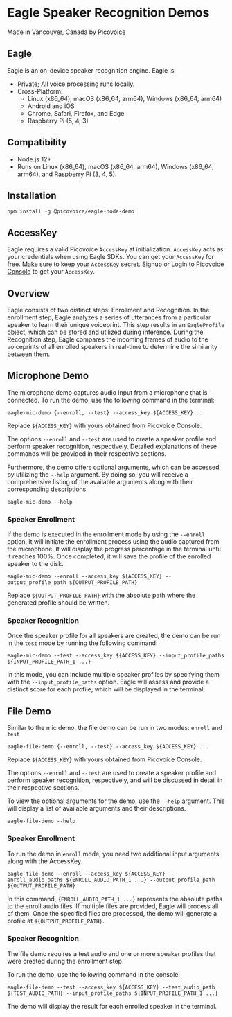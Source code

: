 # Eagle Speaker Recognition Demos

Made in Vancouver, Canada by [Picovoice](https://picovoice.ai)

## Eagle

Eagle is an on-device speaker recognition engine. Eagle is:

- Private; All voice processing runs locally.
- Cross-Platform:
  - Linux (x86_64), macOS (x86_64, arm64), Windows (x86_64, arm64)
  - Android and iOS
  - Chrome, Safari, Firefox, and Edge
  - Raspberry Pi (5, 4, 3)

## Compatibility

- Node.js 12+
- Runs on Linux (x86_64), macOS (x86_64, arm64), Windows (x86_64, arm64), and Raspberry Pi (3, 4, 5).

## Installation

```console
npm install -g @picovoice/eagle-node-demo
```

## AccessKey

Eagle requires a valid Picovoice `AccessKey` at initialization. `AccessKey` acts as your credentials when using Eagle SDKs.
You can get your `AccessKey` for free. Make sure to keep your `AccessKey` secret.
Signup or Login to [Picovoice Console](https://console.picovoice.ai/) to get your `AccessKey`.

## Overview

Eagle consists of two distinct steps: Enrollment and Recognition. In the enrollment step, Eagle analyzes a series of
utterances from a particular speaker to learn their unique voiceprint. This step results in an `EagleProfile` object,
which can be stored and utilized during inference. During the Recognition step, Eagle compares the incoming frames of
audio to the voiceprints of all enrolled speakers in real-time to determine the similarity between them.

## Microphone Demo

The microphone demo captures audio input from a microphone that is connected. To run the demo, use the following command
in the terminal:

```console
eagle-mic-demo {--enroll, --test} --access_key ${ACCESS_KEY} ...
```

Replace `${ACCESS_KEY}` with yours obtained from Picovoice Console.

The options `--enroll` and `--test` are used to create a speaker profile and perform speaker recognition, respectively.
Detailed explanations of these commands will be provided in their respective sections.

Furthermore, the demo offers optional arguments, which can be accessed by utilizing the `--help` argument. By doing so,
you will receive a comprehensive listing of the available arguments along with their corresponding descriptions.

```console
eagle-mic-demo --help
```

### Speaker Enrollment

If the demo is executed in the enrollment mode by using the `--enroll` option, it will initiate the enrollment process
using the audio captured from the microphone. It will display the progress percentage in the terminal until it reaches
100%. Once completed, it will save the profile of the enrolled speaker to the disk.

```console
eagle-mic-demo --enroll --access_key ${ACCESS_KEY} --output_profile_path ${OUTPUT_PROFILE_PATH}
```

Replace `${OUTPUT_PROFILE_PATH}` with the absolute path where the generated profile should be written.

### Speaker Recognition

Once the speaker profile for all speakers are created, the demo can be run in the `test` mode by running the following command:

```console
eagle-mic-demo --test --access_key ${ACCESS_KEY} --input_profile_paths ${INPUT_PROFILE_PATH_1 ...}
```

In this mode, you can include multiple speaker profiles by specifying them with the `--input_profile_paths` option.
Eagle will assess and provide a distinct score for each profile, which will be displayed in the terminal.

## File Demo

Similar to the mic demo, the file demo can be run in two modes: `enroll` and `test`

```console
eagle-file-demo {--enroll, --test} --access_key ${ACCESS_KEY} ...
```

Replace `${ACCESS_KEY}` with yours obtained from Picovoice Console.

The options `--enroll` and `--test` are used to create a speaker profile and perform speaker recognition, respectively, and will be discussed in detail in their respective sections.

To view the optional arguments for the demo, use the `--help` argument. This will display a list of available arguments and their descriptions.

```console
eagle-file-demo --help
```

### Speaker Enrollment

To run the demo in `enroll` mode, you need two additional input arguments along with the AccessKey.

```console
eagle-file-demo --enroll --access_key ${ACCESS_KEY} --enroll_audio_paths ${ENROLL_AUDIO_PATH_1 ...} --output_profile_path ${OUTPUT_PROFILE_PATH}
```

In this command, `{ENROLL_AUDIO_PATH_1 ...}` represents the absolute paths to the enroll audio files. If multiple files are provided, Eagle will process all of them. Once the specified files are processed, the demo will generate a profile at `${OUTPUT_PROFILE_PATH}`.

### Speaker Recognition

The file demo requires a test audio and one or more speaker profiles that were created during the enrollment step.

To run the demo, use the following command in the console:

```console
eagle-file-demo --test --access_key ${ACCESS_KEY} --test_audio_path ${TEST_AUDIO_PATH} --input_profile_paths ${INPUT_PROFILE_PATH_1 ...}
```

The demo will display the result for each enrolled speaker in the terminal.
